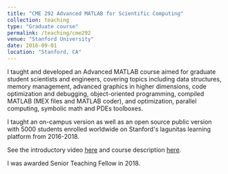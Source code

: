```yaml
---
title: "CME 292 Advanced MATLAB for Scientific Computing"
collection: teaching
type: "Graduate course"
permalink: /teaching/cme292
venue: "Stanford University"
date: 2016-09-01
location: "Stanford, CA"
---
```


I taught and developed an Advanced MATLAB course aimed for graduate student scientists and engineers, covering topics including data structures, memory management, advanced graphics in higher dimensions, code optimization and debugging, object-oriented programming, compiled MATLAB (MEX files and MATLAB coder), and optimization, parallel computing, symbolic math and PDEs toolboxes.

I taught an on-campus version as well as an open source public version with 5000 students enrolled worldwide on Stanford's lagunitas learning platform from 2016-2018. 

See the introductory video [here](https://www.youtube.com/watch?v=j0jb6KQJC2w) and course description [here](https://explorecourses.stanford.edu/search?view=catalog&filter-coursestatus-Active=on&q=CME%20292:%20Advanced%20MATLAB%20for%20Scientific%20Computing&academicYear=20162017).

I was awarded Senior Teaching Fellow in 2018.
